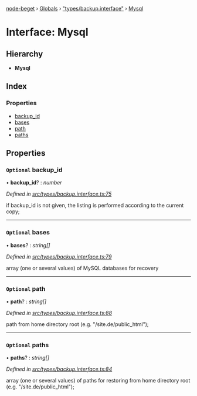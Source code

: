 [node-beget](../README.md) › [Globals](../globals.md) › ["types/backup.interface"](../modules/_types_backup_interface_.md) › [Mysql](_types_backup_interface_.mysql.md)

# Interface: Mysql

## Hierarchy

* **Mysql**

## Index

### Properties

* [backup_id](_types_backup_interface_.mysql.md#optional-backup_id)
* [bases](_types_backup_interface_.mysql.md#optional-bases)
* [path](_types_backup_interface_.mysql.md#optional-path)
* [paths](_types_backup_interface_.mysql.md#optional-paths)

## Properties

### `Optional` backup_id

• **backup_id**? : *number*

*Defined in [src/types/backup.interface.ts:75](https://github.com/olehcambel/node-beget/blob/fcfb1e8/src/types/backup.interface.ts#L75)*

if backup_id is not given, the listing is performed according to
the current copy;

___

### `Optional` bases

• **bases**? : *string[]*

*Defined in [src/types/backup.interface.ts:79](https://github.com/olehcambel/node-beget/blob/fcfb1e8/src/types/backup.interface.ts#L79)*

array (one or several values) of MySQL databases for recovery

___

### `Optional` path

• **path**? : *string[]*

*Defined in [src/types/backup.interface.ts:88](https://github.com/olehcambel/node-beget/blob/fcfb1e8/src/types/backup.interface.ts#L88)*

path from home directory root (e.g. "/site.de/public_html");

___

### `Optional` paths

• **paths**? : *string[]*

*Defined in [src/types/backup.interface.ts:84](https://github.com/olehcambel/node-beget/blob/fcfb1e8/src/types/backup.interface.ts#L84)*

array (one or several values) of paths for restoring from home
directory root (e.g. "/site.de/public_html");
